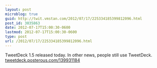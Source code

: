```yaml
---
layout: post
microblog: true
guid: http://twit.vmstan.com/2012/07/17/225334185399812096.html
post_id: 3035863
date: 2012-07-17T15:00:30-0600
lastmod: 2012-07-17T15:00:30-0600
type: post
url: /2012/07/17/225334185399812096.html
---
```

TweetDeck 1.5 released today. In other news, people still use TweetDeck. <a href="http://tweetdeck.posterous.com/139931184">tweetdeck.posterous.com/139931184</a>
